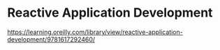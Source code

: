 # Reactive Application Development

https://learning.oreilly.com/library/view/reactive-application-development/9781617292460/
